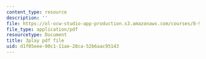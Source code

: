 ```yaml
---
content_type: resource
description: ''
file: https://ol-ocw-studio-app-production.s3.amazonaws.com/courses/8-962-general-relativity-spring-2020/d1f05eee90c111ae28ca52b6aac95143_4QPKWFme0k4.pdf
file_type: application/pdf
resourcetype: Document
title: 3play pdf file
uid: d1f05eee-90c1-11ae-28ca-52b6aac95143
---
```

